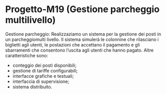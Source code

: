 # Progetto-M19 (Gestione parcheggio multilivello)
Gestione parcheggio:
Realizzaziamo un sistema per la gestione dei posti in un parcheggiomulti livello. Il sistema simulerà le colonnine che rilasciano i biglietti agli utenti, le postazioni che accettano il pagamento e gli sbarramenti che consentono l’uscita agli utenti che hanno pagato.
Altre caratteristiche sono: 
- conteggio dei posti disponibili; 
- gestione di tariffe configurabili; 
- interfacce grafiche e testuali; 
- interfaccia di supervisione;
- sistema distribuito.
